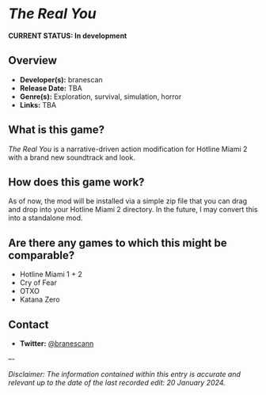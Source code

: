 # *The Real You*

**CURRENT STATUS: In development** 

## Overview

* **Developer(s):** branescan
* **Release Date:** TBA
* **Genre(s):** Exploration, survival, simulation, horror
* **Links:** TBA

## What is this game?

_The Real You_ is a narrative-driven action modification for Hotline Miami 2 with a brand new soundtrack and look.

## How does this game work?

As of now, the mod will be installed via a simple zip file that you can drag and drop into your Hotline Miami 2 directory. In the future, I may convert this into a standalone mod.

## Are there any games to which this might be comparable? 

* Hotline Miami 1 + 2
* Cry of Fear
* OTXO
* Katana Zero

## Contact

* **Twitter:** [@branescann](https://twitter.com/branescann)

–-

*Disclaimer: The information contained within this entry is accurate and relevant up to the date of the last recorded edit: 20 January 2024.*
